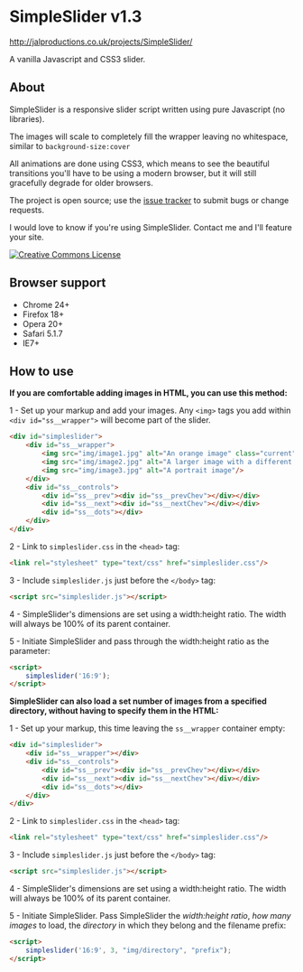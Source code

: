 SimpleSlider v1.3
=================
http://jalproductions.co.uk/projects/SimpleSlider/

A vanilla Javascript and CSS3 slider.


About
-----

SimpleSlider is a responsive slider script written using pure Javascript (no libraries).

The images will scale to completely fill the wrapper leaving no whitespace, similar to `background-size:cover`

All animations are done using CSS3, which means to see the beautiful transitions you'll have to be using a modern browser, but it will still gracefully degrade for older browsers.

The project is open source; use the [issue tracker](https://github.com/jamesl1001/simpleslider/issues) to submit bugs or change requests.

I would love to know if you're using SimpleSlider. Contact me and I'll feature your site.

<a rel="license" href="http://creativecommons.org/licenses/by/3.0/deed.en_US" title="SimpleSlider by JaL Productions is licensed under a Creative Commons Attribution 3.0 Unported License"><img alt="Creative Commons License" style="border-width:0" src="http://i.creativecommons.org/l/by/3.0/88x31.png" /></a>


Browser support
---------------

- Chrome 24+
- Firefox 18+
- Opera 20+
- Safari 5.1.7
- IE7+


How to use
----------

**If you are comfortable adding images in HTML, you can use this method:**

1 - Set up your markup and add your images. Any `<img>` tags you add within `<div id="ss__wrapper">` will become part of the slider.
```html
<div id="simpleslider">
	<div id="ss__wrapper">
		<img src="img/image1.jpg" alt="An orange image" class="current"/>
		<img src="img/image2.jpg" alt="A larger image with a different proportion to ss"/>
		<img src="img/image3.jpg" alt="A portrait image"/>
	</div>
	<div id="ss__controls">
		<div id="ss__prev"><div id="ss__prevChev"></div></div>
		<div id="ss__next"><div id="ss__nextChev"></div></div>
		<div id="ss__dots"></div>
	</div>
</div>
```

2 - Link to `simpleslider.css` in the `<head>` tag:
```html
<link rel="stylesheet" type="text/css" href="simpleslider.css"/>
```

3 - Include `simpleslider.js` just before the `</body>` tag:
```html
<script src="simpleslider.js"></script>
```

4 - SimpleSlider's dimensions are set using a width:height ratio. The width will always be 100% of its parent container.

5 - Initiate SimpleSlider and pass through the width:height ratio as the parameter:
```html
<script>
	simpleslider('16:9');
</script>
```

**SimpleSlider can also load a set number of images from a specified directory, without having to specify them in the HTML:**

1 - Set up your markup, this time leaving the `ss__wrapper` container empty:
```html
<div id="simpleslider">
	<div id="ss__wrapper"></div>
	<div id="ss__controls">
		<div id="ss__prev"><div id="ss__prevChev"></div></div>
		<div id="ss__next"><div id="ss__nextChev"></div></div>
		<div id="ss__dots"></div>
	</div>
</div>
```

2 - Link to `simpleslider.css` in the `<head>` tag:
```html
<link rel="stylesheet" type="text/css" href="simpleslider.css"/>
```

3 - Include `simpleslider.js` just before the `</body>` tag:
```html
<script src="simpleslider.js"></script>
```

4 - SimpleSlider's dimensions are set using a width:height ratio. The width will always be 100% of its parent container.

5 - Initiate SimpleSlider. Pass SimpleSlider the *width:height ratio*, *how many images* to load, the *directory* in which they belong and the filename prefix:
```html
<script>
	simpleslider('16:9', 3, "img/directory", "prefix");
</script>
```
